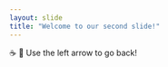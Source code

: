 ```yaml
---
layout: slide
title: "Welcome to our second slide!"
---
```

:coffee: :pizza:
Use the left arrow to go back!
